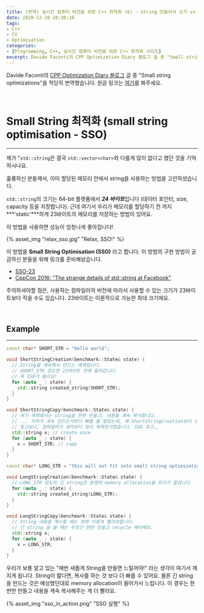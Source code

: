 ```yaml
---
title: (번역) 실시간 컴퓨터 비전을 위한 C++ 최적화 (6) - String 만들어서 쓰기 vs String 내용 복사해서 쓰기
date: 2020-12-10 20:38:19
tags: 
- C++
- CV
- Optimisation
categories: 
- [Programming, C++, 실시간 컴퓨터 비전을 위한 C++ 최적화 시리즈]
excerpt: Davide Faconti의 CPP Optimization Diary 블로그 글 중 "Small string optimization"을 적당히 번역했습니다.
---
```


Davide Faconti의 [CPP Optimization Diary 블로그](https://cpp-optimizations.netlify.app/) 글 중 "Small string optimizations"을 적당히 번역했습니다. 원글 링크는 [여기](https://cpp-optimizations.netlify.app/small_strings/)를 봐주세요.

<br>

# Small String 최적화 (small string optimisation - SSO)
---

제가 "`std::string`은 결국 `std::vector<char>`와 다를게 많이 없다고 했던 것을 기억하시나요.

훌륭하신 분들께서, 이미 할당된 메모리 안에서 string을 사용하는 방법을 고안하셨습니다. 

`std::string`의 크기는 64-bit 플랫폼에서 ***24 바이트***입니다 (데이터 포인터, size, capacity 등을 저장합니다). 근데 여기서 우리가 메모리를 할당하기 전 까지 ***'static'***하게 23바이트의 메모리를 저장하는 방법이 있어요.

이 방법을 사용하면 성능이 엄청나게 좋아집니다!

{% asset_img "relax_sso.jpg" "Relax, SSO!" %}

이 방법을 **Small String Optimisation (SSO)** 라고 합니다. 이 방법의 구현 방법이 궁금하신 분들을 위해 링크를 준비해놨습니다.

- [SSO-23](https://github.com/elliotgoodrich/SSO-23)
- [CppCon 2016: “The strange details of std::string at Facebook"](https://www.youtube.com/watch?v=kPR8h4-qZdk)

주의하셔야할 점은, 사용하는 컴파일러의 버전에 따라서 사용할 수 있는 크기가 23바이트보다 작을 수도 있습니다. 23바이트는 이론적으로 가능한 최대 크기에요.


<br>

## Example
---

```C++
const char* SHORT_STR = "hello world";

void ShortStringCreation(benchmark::State& state) {
  // String을 계속해서 만드는 예제입니다.
  // SHORT_STR 정도면 23바이트 안에 들어갑니다.
  // 즉 SSO가 돌아요!
  for (auto _ : state) {
    std::string created_string(SHORT_STR);
  }
}

void ShortStringCopy(benchmark::State& state) {
  // 여기 예제에서는 string을 한번 만들고, 내용을 계속 복사합니다.
  // ... 카피가 계속 만드는거보다 빠를 줄 알았는데, 왜 ShortStringCreation보다 느릴까요?
  // 알고보니, 컴파일러가 생각보다 많이 똑똑한거였습니다. SSO 최고,, 
  std::string x; // create once
  for (auto _ : state) {
    x = SHORT_STR; // copy
  }
}

const char* LONG_STR = "this will not fit into small string optimization";

void LongStringCreation(benchmark::State& state) {
  // LONG_STR 정도의 긴 string은 분명히 memory allocation을 트리거 할겁니다.
  for (auto _ : state) {
    std::string created_string(LONG_STR);
  }
}

void LongStringCopy(benchmark::State& state) {
  // String 내용을 복사할 때는 원래 이렇게 빨라야합니다.
  // 긴 string 을 쓸 때는 무조건 한번 만들고 recycle 해야해요.
  std::string x;
  for (auto _ : state) {
    x = LONG_STR;
  }
}
```

우리가 보통 알고 있는 "매번 새롭게 String을 만들면 느릴꺼야!" 라는 생각이 여기서 깨지게 됩니다. String이 짧다면, 복사를 하는 것 보다 더 빠를 수 있어요.
물론 긴 string을 만드는 것은 예상했던대로 memory allocation이 들어가서 느립니다. 이 경우는 한번만 만들고 내용을 계속 복사해주는 게 더 빨라요.

{% asset_img "sso_in_action.png" "SSO 실행" %}


